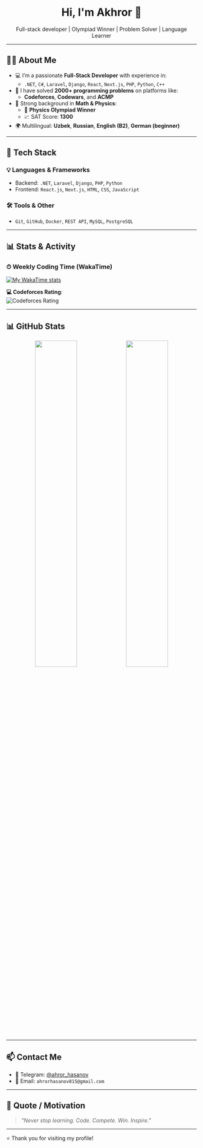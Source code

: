 <h1 align="center">Hi, I'm Akhror 👋</h1>

<p align="center">
  Full-stack developer | Olympiad Winner | Problem Solver | Language Learner
</p>

---

## 👨‍💻 About Me

- 💻 I’m a passionate **Full-Stack Developer** with experience in:
  - `.NET`, `C#`, `Laravel`, `Django`, `React`, `Next.js`, `PHP`, `Python`, `C++`
- 🚀 I have solved **2000+ programming problems** on platforms like:
  - **Codeforces**, **Codewars**, and **ACMP**
- 🧠 Strong background in **Math & Physics**:
  - 🥇 **Physics Olympiad Winner**
  - 📈 SAT Score: **1300**
- 🌍 Multilingual: **Uzbek**, **Russian**, **English (B2)**, **German (beginner)**

---

## 🚀 Tech Stack

### 💡 Languages & Frameworks
- Backend: `.NET`, `Laravel`, `Django`, `PHP`, `Python`
- Frontend: `React.js`, `Next.js`, `HTML`, `CSS`, `JavaScript`

### 🛠️ Tools & Other
- `Git`, `GitHub`, `Docker`, `REST API`, `MySQL`, `PostgreSQL`

---

## 📊 Stats & Activity  

### ⏱ Weekly Coding Time (WakaTime)
[![My WakaTime stats](https://github-readme-stats.vercel.app/api/wakatime?username=Akhror_Khasanov)](https://wakatime.com/@Akhror_Khasanov)

**💻 Codeforces Rating**:  
![Codeforces Rating](https://cf.leed.at?id=Akhror)

---

## 📊 GitHub Stats

<p align="center">
  <img src="https://github-readme-stats.vercel.app/api?username=AkhrorKhasanov&show_icons=true&theme=radical" width="47%">
  <img src="https://github-readme-streak-stats.herokuapp.com?user=AkhrorKhasanov&theme=radical&date_format=M%20j%5B%2C%20Y%5D" width="47%">
</p>

---

## 📫 Contact Me

- 📱 Telegram: [@ahror_hasanov](https://t.me/ahror_hasanov)
- 📧 Email: `ahrorhasanov815@gmail.com` 

---

## 💬 Quote / Motivation

> *"Never stop learning. Code. Compete. Win. Inspire."*

---

⭐️ Thank you for visiting my profile!
